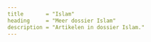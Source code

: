 ```yaml
---
title       = "Islam"
heading     = "Meer dossier Islam"
description = "Artikelen in dossier Islam."
---
```

